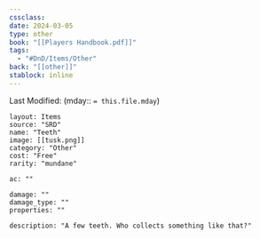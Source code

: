 ```yaml
---
cssclass: 
date: 2024-03-05
type: other
book: "[[Players Handbook.pdf]]"
tags:
  - "#DnD/Items/Other"
back: "[[other]]"
stablock: inline
---
```

Last Modified: (mday:: `= this.file.mday`)


```statblock
layout: Items
source: "SRD"
name: "Teeth"
image: [[tusk.png]]
category: "Other"
cost: "Free"
rarity: "mundane"

ac: ""

damage: ""
damage_type: ""
properties: ""

description: "A few teeth. Who collects something like that?"
```